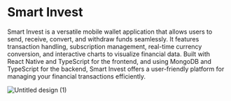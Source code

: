 # Smart Invest

Smart Invest is a versatile mobile wallet application that allows users to send, receive, convert, and withdraw funds seamlessly. It features transaction handling, subscription management, real-time currency conversion, and interactive charts to visualize financial data. Built with React Native and TypeScript for the frontend, and using MongoDB and TypeScript for the backend, Smart Invest offers a user-friendly platform for managing your financial transactions efficiently.

![Untitled design (1)](https://github.com/user-attachments/assets/e20cb672-84da-4cf5-be6f-47f8b21ddab2)
